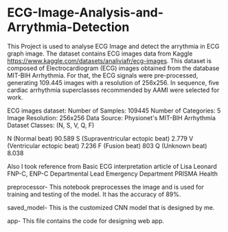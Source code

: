 # ECG-Image-Analysis-and-Arrythmia-Detection

This Project is used to analyse ECG Image and detect the arrythmia in ECG graph image. The dataset contains ECG images data from Kaggle https://www.kaggle.com/datasets/analiviafr/ecg-images. This dataset is composed of Electrocardiogram (ECG) images obtained from the database MIT-BIH Arrhythmia. For that, the ECG signals were pre-processed, generating 109.445 images with a resolution of 256x256. In sequence, five cardiac arrhythmia superclasses recommended by AAMI were selected for work.

ECG images dataset:
Number of Samples: 109445
Number of Categories: 5
Image Resolution: 256x256
Data Source: Physionet's MIT-BIH Arrhythmia Dataset
Classes: (N, S, V, Q, F)

N (Normal beat)	90.589
S (Supraventricular ectopic beat)	2.779
V (Ventricular ectopic beat)	7.236
F (Fusion beat)	803
Q (Unknown beat)	8.038

Also I took reference from Basic ECG interpretation article of Lisa Leonard FNP-C, ENP-C Departmental Lead Emergency Department PRISMA Health


preprocessor- This notebook preprocesses the image and is used for training and testing of the model. It has the accuracy of 89%.

saved_model- This is the customized CNN model that is designed by me.

app- This file contains the code for designing web app.
 
